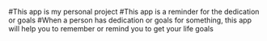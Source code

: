 #This app is my personal project 
#This app is a reminder for the dedication or goals
#When a person has dedication or goals for something, this app will help
you to remember or remind you to get your life goals
